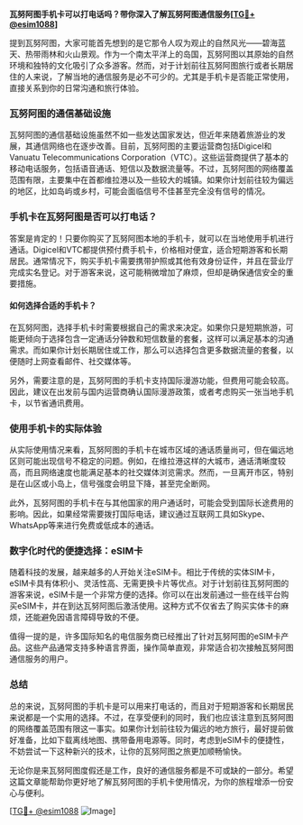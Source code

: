 **瓦努阿图手机卡可以打电话吗？带你深入了解瓦努阿图通信服务[[TG💪+ @esim1088](https://t.me/s/esim1088)]**

提到瓦努阿图，大家可能首先想到的是它那令人叹为观止的自然风光——碧海蓝天、热带雨林和火山景观。作为一个南太平洋上的岛国，瓦努阿图以其原始的自然环境和独特的文化吸引了众多游客。然而，对于计划前往瓦努阿图旅行或者长期居住的人来说，了解当地的通信服务是必不可少的。尤其是手机卡是否能正常使用，直接关系到你的日常沟通和旅行体验。

### 瓦努阿图的通信基础设施

瓦努阿图的通信基础设施虽然不如一些发达国家发达，但近年来随着旅游业的发展，其通信网络也在逐步改善。目前，瓦努阿图的主要运营商包括Digicel和Vanuatu Telecommunications Corporation（VTC）。这些运营商提供了基本的移动电话服务，包括语音通话、短信以及数据流量等。不过，瓦努阿图的网络覆盖范围有限，主要集中在首都维拉港以及一些较大的城镇。如果你计划前往较为偏远的地区，比如岛屿或乡村，可能会面临信号不佳甚至完全没有信号的情况。

### 手机卡在瓦努阿图是否可以打电话？

答案是肯定的！只要你购买了瓦努阿图本地的手机卡，就可以在当地使用手机进行通话。Digicel和VTC都提供预付费手机卡，价格相对便宜，适合短期游客和长期居民。通常情况下，购买手机卡需要携带护照或其他有效身份证件，并且在营业厅完成实名登记。对于游客来说，这可能稍微增加了麻烦，但却是确保通信安全的重要措施。

#### 如何选择合适的手机卡？

在瓦努阿图，选择手机卡时需要根据自己的需求来决定。如果你只是短期旅游，可能更倾向于选择包含一定通话分钟数和短信数量的套餐，这样可以满足基本的沟通需求。而如果你计划长期居住或工作，那么可以选择包含更多数据流量的套餐，以便随时上网查看邮件、社交媒体等。

另外，需要注意的是，瓦努阿图的手机卡支持国际漫游功能，但费用可能会较高。因此，建议在出发前与国内运营商确认国际漫游政策，或者考虑购买一张当地手机卡，以节省通讯费用。

### 使用手机卡的实际体验

从实际使用情况来看，瓦努阿图的手机卡在城市区域的通话质量尚可，但在偏远地区则可能出现信号不稳定的问题。例如，在维拉港这样的大城市，通话清晰度较高，而且网络速度也能满足基本的社交媒体浏览需求。然而，一旦离开市区，特别是在山区或小岛上，信号强度会明显下降，甚至完全断网。

此外，瓦努阿图的手机卡在与其他国家的用户通话时，可能会受到国际长途费用的影响。因此，如果经常需要拨打国际电话，建议通过互联网工具如Skype、WhatsApp等来进行免费或低成本的通话。

### 数字化时代的便捷选择：eSIM卡

随着科技的发展，越来越多的人开始关注eSIM卡。相比于传统的实体SIM卡，eSIM卡具有体积小、灵活性高、无需更换卡片等优点。对于计划前往瓦努阿图的游客来说，eSIM卡是一个非常方便的选择。你可以在出发前通过一些在线平台购买eSIM卡，并在到达瓦努阿图后激活使用。这种方式不仅省去了购买实体卡的麻烦，还能避免因语言障碍导致的不便。

值得一提的是，许多国际知名的电信服务商已经推出了针对瓦努阿图的eSIM卡产品。这些产品通常支持多种语言界面，操作简单直观，非常适合初次接触瓦努阿图通信服务的用户。

### 总结

总的来说，瓦努阿图的手机卡是可以用来打电话的，而且对于短期游客和长期居民来说都是一个实用的选择。不过，在享受便利的同时，我们也应该注意到瓦努阿图的网络覆盖范围有限这一事实。如果你计划前往较为偏远的地方旅行，最好提前做好准备，比如下载离线地图、携带备用电源等。同时，考虑到eSIM卡的便捷性，不妨尝试一下这种新兴的技术，让你的瓦努阿图之旅更加顺畅愉快。

无论你是来瓦努阿图度假还是工作，良好的通信服务都是不可或缺的一部分。希望这篇文章能帮助你更好地了解瓦努阿图的手机卡使用情况，为你的旅程增添一份安心与便利。

[[TG💪+ @esim1088](https://t.me/s/esim1088) ![Image](https://i.postimg.cc/4NQfJmqS/Snipaste-2025-05-13-00-14-12.png)]
